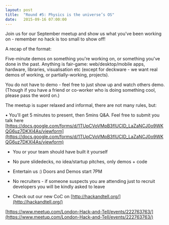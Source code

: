 ```yaml
---
layout: post
title:  "Round #5: Physics is the universe’s OS"
date:   2015-09-16 07:00:00
---
```


Join us for our September meetup and show us what you've been working on - remember no hack is too small to show off!

A recap of the format:

Five-minute demos on something you're working on, or something you've done in the past. Anything is fair-game: web/desktop/mobile apps, hardware, libraries, visualisation etc (except for deckware - we want real demos of working, or partially-working, projects).

You do not have to demo - feel free to just show up and watch others demo. (Though if you have a friend or co-worker who is doing something cool, please pass the word on.)

The meetup is super relaxed and informal, there are not many rules, but:

• You'll get 5 minutes to present, then 5mins Q&A. Feel free to submit you talk here [https://docs.google.com/forms/d/1TUpCVoVMpB3flUCID_LaZaNCJ0o9WKQG6uz7DKXl4As/viewform](https://docs.google.com/forms/d/1TUpCVoVMpB3flUCID_LaZaNCJ0o9WKQG6uz7DKXl4As/viewform)

* You or your team should have built it yourself

* No pure slidedecks, no idea/startup pitches, only demos + code

* Entertain us :) Doors and Demos start 7PM

* No recruiters - if someone suspects you are attending just to recruit developers you will be kindly asked to leave

* Check out our new CoC on [http://hackandtell.org/](http://hackandtell.org/)

[https://www.meetup.com/London-Hack-and-Tell/events/222763763/](https://www.meetup.com/London-Hack-and-Tell/events/222763763/)
